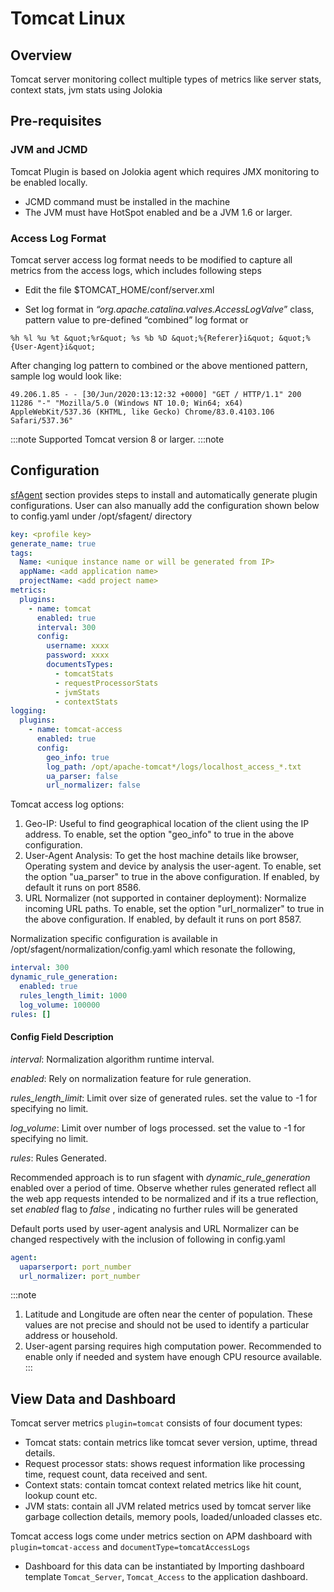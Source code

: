 # Tomcat Linux

## Overview

Tomcat server monitoring collect multiple types of metrics like server stats, context stats, jvm stats using Jolokia

## Pre-requisites

### JVM and JCMD
Tomcat Plugin is based on Jolokia agent which requires JMX monitoring to be enabled locally.
- JCMD command must be installed in the machine
- The JVM must have HotSpot enabled and be a JVM 1.6 or larger.

### Access Log Format

Tomcat server access log format needs to be modified to capture all metrics from the access logs, which includes following steps

- Edit the file $TOMCAT_HOME/conf/server.xml

- Set log format in *“org.apache.catalina.valves.AccessLogValve*” class, pattern value to pre-defined “combined” log format or

```
%h %l %u %t &quot;%r&quot; %s %b %D &quot;%{Referer}i&quot; &quot;%{User-Agent}i&quot;
```

After changing log pattern to combined or the above mentioned pattern, sample log would look like:

```
49.206.1.85 - - [30/Jun/2020:13:12:32 +0000] "GET / HTTP/1.1" 200 11286 "-" "Mozilla/5.0 (Windows NT 10.0; Win64; x64) AppleWebKit/537.36 (KHTML, like Gecko) Chrome/83.0.4103.106 Safari/537.36"
```

:::note
  Supported Tomcat version 8 or larger.
:::note

## Configuration

[sfAgent](/docs/Quick_Start/getting_started#sfagent) section provides steps to install and automatically generate plugin configurations. User can also manually add the configuration shown below to config.yaml under /opt/sfagent/ directory 

```yaml
key: <profile key> 
generate_name: true 
tags: 
  Name: <unique instance name or will be generated from IP> 
  appName: <add application name> 
  projectName: <add project name> 
metrics: 
  plugins: 
    - name: tomcat 
      enabled: true 
      interval: 300 
      config: 
        username: xxxx 
        password: xxxx
        documentsTypes:
          - tomcatStats
          - requestProcessorStats
          - jvmStats
          - contextStats
logging: 
  plugins: 
    - name: tomcat-access 
      enabled: true 
      config: 
        geo_info: true  
        log_path: /opt/apache-tomcat*/logs/localhost_access_*.txt 
        ua_parser: false
        url_normalizer: false

```

Tomcat access log options:

  1. Geo-IP: Useful to find geographical location of the client using the IP address. To enable, set the option "geo_info" to true in the above configuration.
  2. User-Agent Analysis: To get the host machine details like browser, Operating system and device by analysis the user-agent. To enable, set the option "ua_parser" to true in the above configuration. If enabled, by default it runs on port 8586.
  3. URL Normalizer (not supported in container deployment): Normalize incoming URL paths. To enable, set the option "url_normalizer" to true in the above configuration. If enabled, by default it runs on port 8587. 

Normalization specific configuration is available in /opt/sfagent/normalization/config.yaml which resonate the following,

```yaml
interval: 300
dynamic_rule_generation:
  enabled: true
  rules_length_limit: 1000 
  log_volume: 100000
rules: []
```

#### Config Field Description

*interval*: Normalization algorithm runtime interval.

*enabled*: Rely on normalization feature for rule generation.

*rules_length_limit*: Limit over size of generated rules. set the value to -1  for specifying no limit.

*log_volume*: Limit over number of logs processed. set the value to -1  for specifying no limit.

*rules*: Rules Generated.

Recommended approach is to run sfagent with *dynamic_rule_generation* enabled over a period of time. Observe whether rules generated reflect all the web app requests intended to be normalized and if its a true reflection, set *enabled* flag to *false* , indicating no further rules will be generated

Default ports used by user-agent analysis and URL Normalizer can be changed respectively with the inclusion of following in config.yaml

```yaml
agent:
  uaparserport: port_number
  url_normalizer: port_number
```

:::note
1. Latitude and Longitude are often near the center of population. These values are not precise and should not be used to identify a particular address or household.
2. User-agent parsing requires high computation power. Recommended to enable only if needed and system have enough CPU resource available.
:::

## View Data and Dashboard

Tomcat server metrics `plugin=tomcat` consists of four document types:

- Tomcat stats: contain metrics like tomcat sever version, uptime, thread details.
- Request processor stats: shows request information like processing time, request count, data received and sent.
- Context stats: contain tomcat context related metrics like hit count, lookup count etc.
- JVM stats: contain all JVM related metrics used by tomcat server like garbage collection details, memory pools, loaded/unloaded classes etc.

Tomcat access logs come under metrics section on APM dashboard with `plugin=tomcat-access` and `documentType=tomcatAccessLogs`

- Dashboard for this data can be instantiated by Importing dashboard template `Tomcat_Server`, `Tomcat_Access` to the application dashboard.